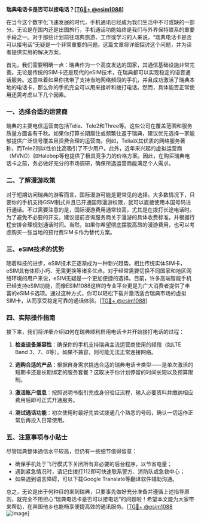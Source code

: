 **瑞典电话卡是否可以接电话？[[TG💪+ @esim1088](https://t.me/s/esim1088)]**

在当今这个数字化飞速发展的时代，手机通讯已经成为我们生活中不可或缺的一部分。无论是在国内还是出国旅行，手机通话功能始终是我们与外界保持联系的重要手段之一。对于那些计划前往瑞典旅游、工作或学习的人来说，“瑞典电话卡是否可以接电话”无疑是一个非常重要的问题。这篇文章将详细探讨这个问题，并为读者提供实用的解决方案。

首先，我们需要明确一点：瑞典作为一个高度发达的国家，其通信基础设施非常完善。无论是传统的SIM卡还是现代的eSIM技术，在瑞典都可以实现稳定的语音通话服务。这意味着如果你携带了支持当地网络频段的手机，并且成功激活了瑞典本地的电话卡，那么你的手机完全可以用来接听和拨打电话。然而，具体能否正常使用还需考虑以下几个因素。

### **一、选择合适的运营商**

瑞典的主要电信运营商包括Telia、Tele2和Three等。这些公司在覆盖范围和服务质量方面各有千秋。如果你打算长期居住或频繁往返于瑞典，建议优先选择一家能够提供广泛信号覆盖且资费合理的运营商。例如，Telia以其优质的网络服务著称，而Tele2则以性价比高吸引了不少用户。此外，近年来兴起的虚拟运营商（MVNO）如Halebop等也提供了极具竞争力的价格方案。因此，在购买瑞典电话卡之前，务必做好充分的市场调研，确保所选运营商能满足个人需求。

### **二、了解漫游政策**

对于短期访问瑞典的游客而言，国际漫游可能是更常见的选择。大多数情况下，只要你的手机支持GSM制式并且已开通国际漫游权限，就可以直接使用本国号码进行通话。不过需要注意的是，国际漫游费用通常较高，尤其是在拨打长途电话时。为了避免不必要的开支，建议提前咨询服务商关于漫游的具体收费标准，并根据行程安排合理规划通话时间。当然，如果你希望彻底摆脱高昂的漫游费用，也可以考虑购买一张当地的预付费SIM卡作为替代方案。

### **三、eSIM技术的优势**

随着科技的进步，eSIM技术正逐渐成为一种新兴趋势。相比传统实体SIM卡，eSIM具有体积小巧、无需更换等诸多优点。对于经常需要切换不同国家和地区网络环境的用户来说，eSIM无疑是一个更加便捷的选择。目前，许多高端智能手机已经支持eSIM功能，而像ESIM1088这样的专业平台更是为广大消费者提供了丰富的eSIM卡选项。通过这种方式，你可以轻松下载并激活适合瑞典市场的虚拟SIM卡，从而享受稳定可靠的通话体验。[[TG💪+ @esim1088](https://t.me/s/esim1088)]

### **四、实际操作指南**

接下来，我们将详细介绍如何在瑞典顺利启用电话卡并开始接打电话的过程：

1. **检查设备兼容性**：确保你的手机支持瑞典主流运营商使用的频段（如LTE Band 3、7、8等）。如果不兼容，则可能无法正常连接网络。
   
2. **选购合适的产品**：根据自身需求挑选合适的瑞典电话卡类型——是单次激活的短期卡还是长期绑定的服务套餐？这取决于你计划停留的时间长短以及预算限制。

3. **激活账户信息**：按照说明书指引完成身份验证流程，输入必要资料并缴纳相应费用后即可正式开通服务。

4. **测试通话功能**：初次使用时最好先尝试拨通几个熟悉的号码，确认一切运作正常后再投入日常使用。

### **五、注意事项与小贴士**

尽管瑞典整体通信水平较高，但仍有一些细节值得留意：
- 确保手机处于飞行模式下关闭所有非必要的后台程序，以节省电量；
- 遇到紧急情况时，请记住拨打112即可快速联系警方、消防队或急救中心；
- 如果遇到语言障碍，可以下载Google Translate等翻译软件辅助沟通。

总之，无论是出于何种目的来到瑞典，只要事先做好充分准备并遵循上述指导原则，就完全不用担心“瑞典电话卡是否可以接电话”的问题啦！希望本文能为大家带来帮助，在异国他乡也能畅享便捷高效的通讯服务。[[TG💪+ @esim1088](https://t.me/s/esim1088) ![Image](https://i.postimg.cc/4NQfJmqS/Snipaste-2025-05-13-00-14-12.png)]